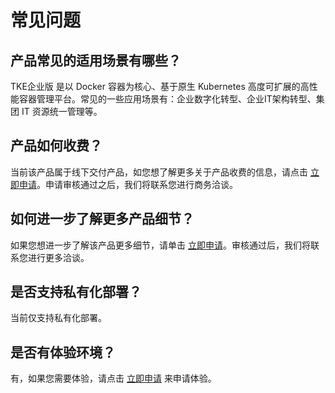 # 常见问题



## 产品常见的适用场景有哪些？

TKE企业版 是以 Docker 容器为核心、基于原生 Kubernetes 高度可扩展的高性能容器管理平台。常见的一些应用场景有：企业数字化转型、企业IT架构转型、集团 IT 资源统一管理等。

## 产品如何收费？
当前该产品属于线下交付产品，如您想了解更多关于产品收费的信息，请点击 [立即申请](https://cloud.tencent.com/apply/p/jdccz8k9ids)。申请审核通过之后，我们将联系您进行商务洽谈。

## 如何进一步了解更多产品细节？
如果您想进一步了解该产品更多细节，请单击 [立即申请](https://cloud.tencent.com/apply/p/jdccz8k9ids)。审核通过后，我们将联系您进行更多洽谈。

## 是否支持私有化部署？
当前仅支持私有化部署。

## 是否有体验环境？
有，如果您需要体验，请点击 [立即申请](https://cloud.tencent.com/apply/p/jdccz8k9ids) 来申请体验。

